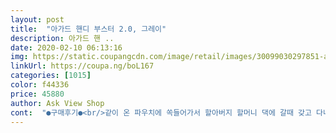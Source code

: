 ```yaml
---
layout: post 
title:  "아가드 핸디 부스터 2.0, 그레이" 
description: 아가드 핸 ..
date: 2020-02-10 06:13:16 
img: https://static.coupangcdn.com/image/retail/images/30099030297851-a1a90067-0534-4067-ab77-800e2ed12855.jpg 
linkUrl: https://coupa.ng/boL167 
categories: [1015] 
color: f44336 
price: 45880 
author: Ask View Shop 
cont:  "●구매후기●<br/>같이 온 파우치에 쏙들어가서 할아버지 할머니 댁에 갈때 갖고 다니기도 편할것 같네요^^번창하세요~!!<br/>구버전은  접었다 폈따가 쉬웠는데<br/>궁금 하네요??<br/>그 레버를  당기면서 땅아래쪽으로 누르면 접힙니다.<br/><br/>그래서 찾아본 핸디부스터!!<br/>그레이랑 고민했는데 아가는 알록달록 해야 예쁘잖아요^^<br/>그전에  구매를 했었던게 있었어요!!!<br/>그전에 구매했을때가   2018년 7월<br/>그전후기도 보시면 아시겠찌만... <br/><br/>근데 왜  신버전이 왔을까요???... <br/>.<br/><br/>깔끔하게 청소가능해서 저는 더좋으네요^^<br/>너무 검수를 안해보내시는 느낌... <br/><br/>너무 좋아 재구매했어요~<br/>다른부스터는  사용을 안해 보아 잘 모르지만<br/>다리쪽에 얼룩이 있긴한데 뭐 사용하는거랑 상관없어 쿨하게 넘어가구요 다른부분에는 이상이 없네요<br/>똭~!! 펴서 앉히면 쫙!!!! ㅋㅋㅋㅋ<br/>뭔가 더 단단해지고 커진 느낌???<br/>밑에 고무부분이 또 없네요... <br/>.<br/><br/>사용기간이 그렇케 길지가 않타라구요... <br/>;;;<br/>사진을 이리저리찍고  일딴 선물하기전에<br/>사진처럼 같은 모델이였는데요<br/>선물해 주려구요~!!!!<br/>설명도 없고... <br/>.<br/><br/>신 모델이 도착했어요~~<br/>신버전은  조금 헤맸어요;; 퍽퍽하단 느낌??<br/>아기한테 필요한게 뭔지 이제 배워가네요~~<br/>여태 구매 했던거 중에는 쵝오!!<br/>여튼  색도 이쁘고 디자인 실용성도 좋아요<br/>완전히 접히면 딸깍 느낌이 나요~<br/>울아가 튜브의자에서 이유식 먹다가 뒤로 재끼고 자세가 영 안잡혀서 구매했구요~<br/>의자 펼칠때는 다리 양 옆에있는 동그란 버튼 같이 누르면 식판 펼쳐지구여~ 의자는 엉덩이부분은 손바닥으로 지지하듯 누르고 등받이 부분을 하늘위쪽으로 당기면 쉽게 펼쳐집니당~ 반대로 접을때는 동그란버튼 눌러서 식판먼저 접고(의자완전히 접힐때까지 잡고있어야함)등받이랑 엉덩이 연결되는 아랫부분에 보면 당길수 있는 레버가 있어요~<br/>의자가 미끄러운 소재이긴하나 오히려 잘흘리고 먹는 아기들이다보니 매일 씻고 닦는게 일이잖아요<br/>의자등받이가  뒤로딱  고정이 되더라구요~<br/>이것저것 많이 사 시행착오도 격고<br/>일단 포장이 선물하기 좋게 손잡이 박스에 왔네요~<br/>재구매 2019년 3월은<br/>저 처음 구매 했을때도  이런 검수부분에서 아쉬웠는데... <br/><br/>저는  첫아이로<br/>저는 설명서 보고도 한참 못접어서요^^<br/>저희애는 14갤이라 잘 앉아있는데 이유식 막 시작한 아기들에겐 의자가 좀 클 수 있을것 같아요<br/>점보의자나 튜브형 의자는<br/>접었따 폈따 휴대가 편하고<br/>접을때도  밑에 손잡이 부분을 땡겨서 접고<br/>제 개인적인 의견입니다만 7갤 이상 사용 권장드려요ㅎ<br/>좀더 커지고 벨트 부분이<br/>좌식은  말해모해~~ ㅋㅋ<br/>친구가 요번이  임신소식을 알려와서<br/>컬러는 병아리노랑색이라 쨍하니 예뻐요~<br/>큰 식탁없이 좌식생활하는 집이라 하이체어도 못써요ㅋㅋ<br/>테이블 의자에도 쉽게 장착할수 있구요<br/>톨스토이 부스터 두개를 구입하고 하나는 친정 시댁에 두게되서 하나 더 구매하는데 신랑이 아가드꺼 구매해보고 싶다고 해서 구매했어요ㅎ 집에 안전용품이 아가드가 많거든요^^<br/>포장 넘나 깔끔하게 왔어요~본체의자랑 파우치 함께 왔구여~<br/>폴딩 편하고 의자다리도 높아 아기가 커서도 편하게 사용할 수 있을것 같구요 접었을때 1자형이라 수납이 편한게 장점이에요 아기들 짐 많은데 부스터가 한자리 차지했었거든요^^<br/>하이체어가 있는데 3점식벨트는 싫어해서 안채우니 매일 일어나 장난쳐서 스트레스받았는데 당분간은 여기앉혀서 먹여야겠어요^^<br/>하자가 있는지 봤는데<br/>한번에 단추형식이로 쫙 풀리고<br/>같이 온 파우치에 쏙들어가서 할아버지 할머니 댁에 갈때 갖고 다니기도 편할것 같네요^^번창하세요~!!<br/>구버전은  접었다 폈따가 쉬웠는데<br/>궁금 하네요??<br/>그 레버를  당기면서 땅아래쪽으로 누르면 접힙니다.<br/><br/>그래서 찾아본 핸디부스터!!<br/>그레이랑 고민했는데 아가는 알록달록 해야 예쁘잖아요^^<br/>그전에  구매를 했었던게 있었어요!!!<br/>그전에 구매했을때가   2018년 7월<br/>그전후기도 보시면 아시겠찌만... <br/><br/>근데 왜  신버전이 왔을까요???... <br/>.<br/><br/>깔끔하게 청소가능해서 저는 더좋으네요^^<br/>너무 검수를 안해보내시는 느낌... <br/><br/>너무 좋아 재구매했어요~<br/>다른부스터는  사용을 안해 보아 잘 모르지만<br/>다리쪽에 얼룩이 있긴한데 뭐 사용하는거랑 상관없어 쿨하게 넘어가구요 다른부분에는 이상이 없네요<br/>똭~!! 펴서 앉히면 쫙!!!! ㅋㅋㅋㅋ<br/>뭔가 더 단단해지고 커진 느낌???<br/>밑에 고무부분이 또 없네요... <br/>.<br/><br/>사용기간이 그렇케 길지가 않타라구요... <br/>;;;<br/>사진을 이리저리찍고  일딴 선물하기전에<br/>사진처럼 같은 모델이였는데요<br/>선물해 주려구요~!!!!<br/>설명도 없고... <br/>.<br/><br/>신 모델이 도착했어요~~<br/>신버전은  조금 헤맸어요;; 퍽퍽하단 느낌??<br/>아기한테 필요한게 뭔지 이제 배워가네요~~<br/>여태 구매 했던거 중에는 쵝오!!<br/>여튼  색도 이쁘고 디자인 실용성도 좋아요<br/>완전히 접히면 딸깍 느낌이 나요~<br/>울아가 튜브의자에서 이유식 먹다가 뒤로 재끼고 자세가 영 안잡혀서 구매했구요~<br/>의자 펼칠때는 다리 양 옆에있는 동그란 버튼 같이 누르면 식판 펼쳐지구여~ 의자는 엉덩이부분은 손바닥으로 지지하듯 누르고 등받이 부분을 하늘위쪽으로 당기면 쉽게 펼쳐집니당~ 반대로 접을때는 동그란버튼 눌러서 식판먼저 접고(의자완전히 접힐때까지 잡고있어야함)등받이랑 엉덩이 연결되는 아랫부분에 보면 당길수 있는 레버가 있어요~<br/>의자가 미끄러운 소재이긴하나 오히려 잘흘리고 먹는 아기들이다보니 매일 씻고 닦는게 일이잖아요<br/>의자등받이가  뒤로딱  고정이 되더라구요~<br/>이것저것 많이 사 시행착오도 격고<br/>일단 포장이 선물하기 좋게 손잡이 박스에 왔네요~<br/>재구매 2019년 3월은<br/>저 처음 구매 했을때도  이런 검수부분에서 아쉬웠는데... <br/><br/>저는  첫아이로<br/>저는 설명서 보고도 한참 못접어서요^^<br/>저희애는 14갤이라 잘 앉아있는데 이유식 막 시작한 아기들에겐 의자가 좀 클 수 있을것 같아요<br/>점보의자나 튜브형 의자는<br/>접었따 폈따 휴대가 편하고<br/>접을때도  밑에 손잡이 부분을 땡겨서 접고<br/>제 개인적인 의견입니다만 7갤 이상 사용 권장드려요ㅎ<br/>좀더 커지고 벨트 부분이<br/>좌식은  말해모해~~ ㅋㅋ<br/>친구가 요번이  임신소식을 알려와서<br/>컬러는 병아리노랑색이라 쨍하니 예뻐요~<br/>큰 식탁없이 좌식생활하는 집이라 하이체어도 못써요ㅋㅋ<br/>테이블 의자에도 쉽게 장착할수 있구요<br/>톨스토이 부스터 두개를 구입하고 하나는 친정 시댁에 두게되서 하나 더 구매하는데 신랑이 아가드꺼 구매해보고 싶다고 해서 구매했어요ㅎ 집에 안전용품이 아가드가 많거든요^^<br/>포장 넘나 깔끔하게 왔어요~본체의자랑 파우치 함께 왔구여~<br/>폴딩 편하고 의자다리도 높아 아기가 커서도 편하게 사용할 수 있을것 같구요 접었을때 1자형이라 수납이 편한게 장점이에요 아기들 짐 많은데 부스터가 한자리 차지했었거든요^^<br/>하이체어가 있는데 3점식벨트는 싫어해서 안채우니 매일 일어나 장난쳐서 스트레스받았는데 당분간은 여기앉혀서 먹여야겠어요^^<br/>하자가 있는지 봤는데<br/>한번에 단추형식이로 쫙 풀리고<br/>" 
---
```

